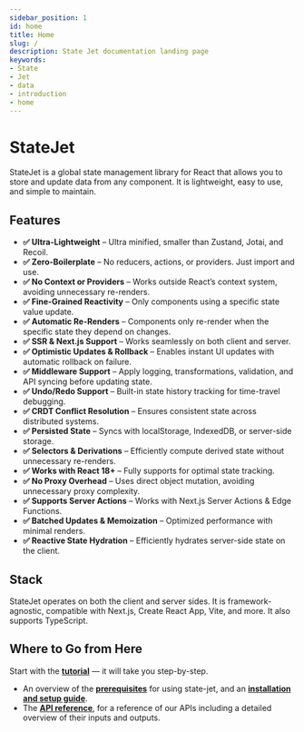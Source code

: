 ```yaml
---
sidebar_position: 1
id: home
title: Home
slug: /
description: State Jet documentation landing page
keywords:
- State
- Jet
- data
- introduction
- home
---
```


# StateJet

StateJet is a global state management library for React that allows you to store and update data from any component. It is lightweight, easy to use, and simple to maintain.

## Features

- **✅ Ultra-Lightweight** – Ultra minified, smaller than Zustand, Jotai, and Recoil.
- **✅ Zero-Boilerplate** – No reducers, actions, or providers. Just import and use.
- **✅ No Context or Providers** – Works outside React’s context system, avoiding unnecessary re-renders.
- **✅ Fine-Grained Reactivity** – Only components using a specific state value update.
- **✅ Automatic Re-Renders** – Components only re-render when the specific state they depend on changes.
- **✅ SSR & Next.js Support** – Works seamlessly on both client and server.
- **✅ Optimistic Updates & Rollback** – Enables instant UI updates with automatic rollback on failure.
- **✅ Middleware Support** – Apply logging, transformations, validation, and API syncing before updating state.
- **✅ Undo/Redo Support** – Built-in state history tracking for time-travel debugging.
- **✅ CRDT Conflict Resolution** – Ensures consistent state across distributed systems.
- **✅ Persisted State** – Syncs with localStorage, IndexedDB, or server-side storage.
- **✅ Selectors & Derivations** – Efficiently compute derived state without unnecessary re-renders.
- **✅ Works with React 18+** – Fully supports for optimal state tracking.
- **✅ No Proxy Overhead** – Uses direct object mutation, avoiding unnecessary proxy complexity.
- **✅ Supports Server Actions** – Works with Next.js Server Actions & Edge Functions.
- **✅ Batched Updates & Memoization** – Optimized performance with minimal renders.
- **✅ Reactive State Hydration** – Efficiently hydrates server-side state on the client.

## Stack

StateJet operates on both the client and server sides. It is framework-agnostic, compatible with Next.js, Create React App, Vite, and more. It also supports TypeScript.

## Where to Go from Here

<div className="bigCallToAction">
Start with the <strong><a href="/docs/tutorial/intro/">tutorial</a></strong> — it will take you step-by-step.
</div>


- An overview of the **[prerequisites](/docs/getting-started/prerequisites/)** for using state-jet, and an **[installation and setup guide](/docs/getting-started/installation-and-setup/)**.
- The **[API reference](/docs/category/api-reference/)**, for a reference of our APIs including a detailed overview of their inputs and outputs.
